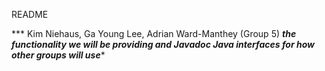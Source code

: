 README

*** Kim Niehaus, Ga Young Lee, Adrian Ward-Manthey (Group 5)
***the functionality we will be providing and Javadoc Java interfaces for how other groups will use****

